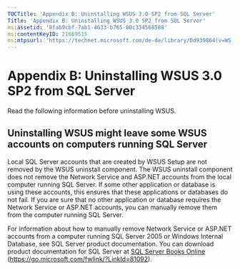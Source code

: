 ```yaml
---
TOCTitle: 'Appendix B: Uninstalling WSUS 3.0 SP2 from SQL Server'
Title: 'Appendix B: Uninstalling WSUS 3.0 SP2 from SQL Server'
ms:assetid: '8fab9cbf-7ab1-4633-b765-80c334568588'
ms:contentKeyID: 21669515
ms:mtpsurl: 'https://technet.microsoft.com/de-de/library/Dd939864(v=WS.10)'
---
```


Appendix B: Uninstalling WSUS 3.0 SP2 from SQL Server
=====================================================

Read the following information before uninstalling WSUS.

Uninstalling WSUS might leave some WSUS accounts on computers running SQL Server
--------------------------------------------------------------------------------

Local SQL Server accounts that are created by WSUS Setup are not removed by the WSUS uninstall component. The WSUS uninstall component does not remove the Network Service and ASP.NET accounts from the local computer running SQL Server. If some other application or database is using these accounts, this ensures that these applications or databases do not fail. If you are sure that no other application or database requires the Network Service or ASP.NET accounts, you can manually remove them from the computer running SQL Server.

For information about how to manually remove Network Service or ASP.NET accounts from a computer running SQL Server 2005 or Windows Internal Database, see SQL Server product documentation. You can download product documentation for SQL Server at [SQL Server Books Online](https://go.microsoft.com/fwlink/?linkid=81092) (https://go.microsoft.com/fwlink/?LinkId=81092).
